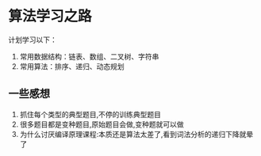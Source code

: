 # 算法学习之路

计划学习以下：

1. 常用数据结构：链表、数组、二叉树、字符串
2. 常用算法：排序、递归、动态规划

## 一些感想

1. 抓住每个类型的典型题目,不停的训练典型题目
2. 很多题目都是变种题目,原始题目会做,变种题就可以做
3. 为什么讨厌编译原理课程:本质还是算法太差了,看到词法分析的递归下降就晕了
